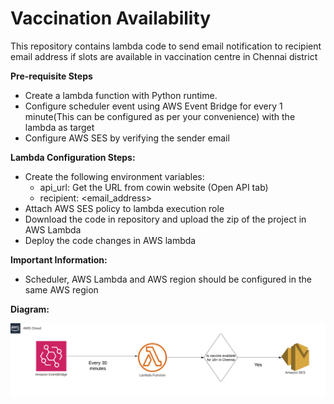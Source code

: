 # Vaccination Availability

This repository contains lambda code to send email notification to recipient email address if slots are available in vaccination centre in Chennai district

**Pre-requisite Steps**
- Create a lambda function with Python runtime.
- Configure scheduler event using AWS Event Bridge for every 1 minute(This can be configured as per your convenience) with the lambda as target
- Configure AWS SES by verifying the sender email

**Lambda Configuration Steps:**
- Create the following environment variables:
    - api_url: Get the URL from cowin website (Open API tab)
    - recipient: <email_address>
- Attach AWS SES policy to lambda execution role
- Download the code in repository and upload the zip of the project in AWS Lambda
- Deploy the code changes in AWS lambda

**Important Information:**
- Scheduler, AWS Lambda and AWS region should be configured in the same AWS region

**Diagram:**

<img src="./vaccination_availability_notification_arch.png" width="900"/>
